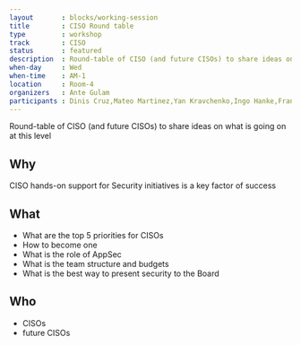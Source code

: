 ```yaml
---
layout       : blocks/working-session
title        : CISO Round table
type         : workshop
track        : CISO
status       : featured
description  : Round-table of CISO (and future CISOs) to share ideas on what is going on at this level
when-day     : Wed
when-time    : AM-1
location     : Room-4
organizers   : Ante Gulam
participants : Dinis Cruz,Mateo Martinez,Yan Kravchenko,Ingo Hanke,Francois Raynaud, Robert Morschel
---
```


Round-table of CISO (and future CISOs) to share ideas on what is going on at this level

## Why

CISO hands-on support for Security initiatives is a key factor of success

## What

 - What are the top 5 priorities for CISOs
 - How to become one
 - What is the role of AppSec
 - What is the team structure and budgets
 - What is the best way to present security to the Board

## Who

- CISOs
- future CISOs
